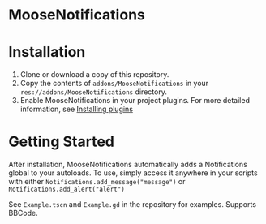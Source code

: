 # MooseNotifications

# Installation
1. Clone or download a copy of this repository. 
2. Copy the contents of `addons/MooseNotifications` in your `res://addons/MooseNotifications` directory. 
3. Enable MooseNotifications in your project plugins. 
For more detailed information, see [Installing plugins](https://docs.godotengine.org/en/latest/tutorials/plugins/editor/installing_plugins.html)

# Getting Started
After installation, MooseNotifications automatically adds a Notifications global to your autoloads. To use, simply access it anywhere in your scripts with either `Notifications.add_message("message")` or `Notifications.add_alert("alert")`

See `Example.tscn` and `Example.gd` in the repository for examples. Supports BBCode.
